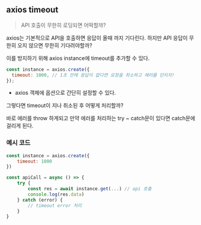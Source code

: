 ## axios timeout

> API 호출이 무한히 로딩되면 어떡할까?

axios는 기본적으로 API을 호출하면 응답이 올때 까지 기다린다. 하지만 API 응답이 무한히 오지 않으면 무한히 기다려야할까?

이를 방지하기 위해 axios instance에 timeout를 추가할 수 있다.

```jsx
const instance = axios.create({
  timeout: 1000, // 1초 안에 응답이 없다면 요청을 최소하고 에러를 던지자!
});
```

- axios 객체에 옵션으로 간단히 설정할 수 있다.

그렇다면 timeout이 지나 취소된 후 어떻게 처리할까?

바로 에러를 throw 하게되고 만약 에러를 처리하는 try ~ catch문이 있다면 catch문에 걸리게 된다.

### 예시 코드

```jsx
const instance = axios.create({
	timeout: 1000
})

const apiCall = async () => {
	try {
		const res = await instance.get(...) // api 호출
		console.log(res.data)
	} catch (error) {
		// timeout error 처리
	}
}
```
